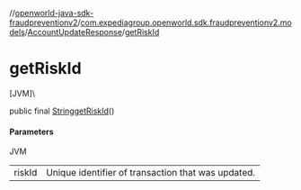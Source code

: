 //[openworld-java-sdk-fraudpreventionv2](../../../index.md)/[com.expediagroup.openworld.sdk.fraudpreventionv2.models](../index.md)/[AccountUpdateResponse](index.md)/[getRiskId](get-risk-id.md)

# getRiskId

[JVM]\

public final [String](https://docs.oracle.com/javase/8/docs/api/java/lang/String.html)[getRiskId](get-risk-id.md)()

#### Parameters

JVM

| | |
|---|---|
| riskId | Unique identifier of transaction that was updated. |
